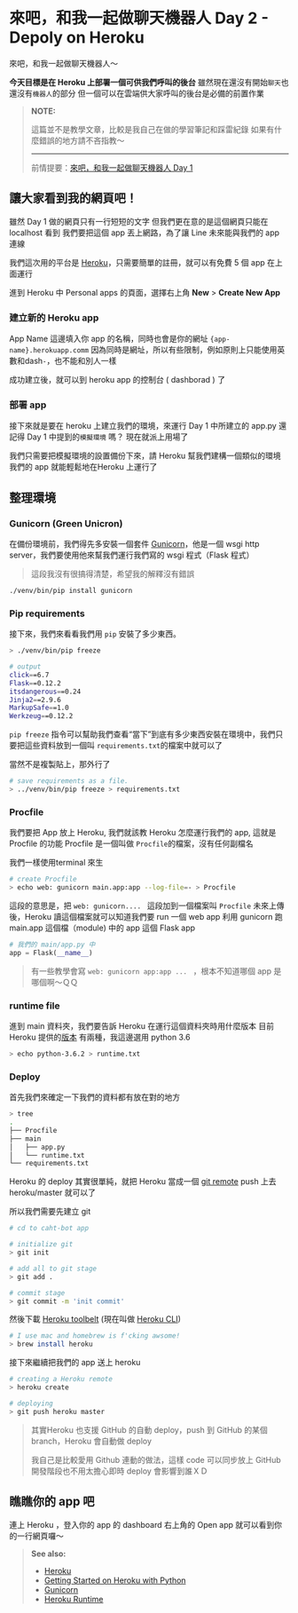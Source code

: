 # 來吧，和我一起做聊天機器人 Day 2 - Depoly on Heroku

來吧，和我一起做聊天機器人～

**今天目標是在 Heroku 上部署一個可供我們呼叫的後台**
雖然現在還沒有開始`聊天`也還沒有`機器人`的部分
但一個可以在雲端供大家呼叫的後台是必備的前置作業 


> __NOTE:__ 
> 
> 這篇並不是教學文章，比較是我自己在做的學習筆記和踩雷紀錄
> 如果有什麼錯誤的地方請不吝指教～
> 
> ---
> 前情提要：[來吧，和我一起做聊天機器人 Day 1][day_1]


## 讓大家看到我的網頁吧！

雖然 Day 1 做的網頁只有一行短短的文字
但我們更在意的是這個網頁只能在 localhost 看到
我們要把這個 app 丟上網路，為了讓 Line 未來能與我們的 app 連線

我們這次用的平台是 [Heroku]，只需要簡單的註冊，就可以有免費 5 個 app 在上面運行

進到 Heroku 中 Personal apps  的頁面，選擇右上角 __New__ > __Create New App__

### 建立新的 Heroku app
App Name 這邊填入你 app 的名稱，同時也會是你的網址 `{app-name}.herokuapp.comm`
因為同時是網址，所以有些限制，例如原則上只能使用英數和dash`-`，也不能和別人一樣

成功建立後，就可以到 heroku app 的控制台 ( dashborad ) 了

### 部署 app

接下來就是要在 heroku 上建立我們的環境，來運行 Day 1 中所建立的 app.py
還記得 Day 1 中提到的`模擬環境` 嗎？ 現在就派上用場了

我們只需要把模擬環境的設置備份下來，請 Heroku 幫我們建構一個類似的環境
我們的 app 就能輕鬆地在Heroku 上運行了

## 整理環境

### Gunicorn (Green Unicron)
在備份環境前，我們得先多安裝一個套件 [Gunicorn]，他是一個 wsgi http server，我們要使用他來幫我們運行我們寫的 wsgi 程式（Flask 程式）
> 這段我沒有很搞得清楚，希望我的解釋沒有錯誤

```bash
./venv/bin/pip install gunicorn
```

### Pip requirements
接下來，我們來看看我們用 `pip`  安裝了多少東西。

```bash
> ./venv/bin/pip freeze

# output
click==6.7
Flask==0.12.2
itsdangerous==0.24
Jinja2==2.9.6
MarkupSafe==1.0
Werkzeug==0.12.2
```

`pip freeze` 指令可以幫助我們查看“當下”到底有多少東西安裝在環境中，我們只要把這些資料放到一個叫 `requirements.txt`的檔案中就可以了

當然不是複製貼上，那外行了

```bash
# save requirements as a file.
> ../venv/bin/pip freeze > requirements.txt
```

### Procfile
我們要把 App 放上 Heroku, 我們就該教 Heroku 怎麼運行我們的 app, 這就是  Procfile 的功能
Procfile 是一個叫做 `Procfile`的檔案，沒有任何副檔名

我們一樣使用terminal 來生

```bash
# create Procfile
> echo web: gunicorn main.app:app --log-file=- > Procfile
```
這段的意思是，把 `web: gunicorn.... ` 這段加到一個檔案叫 `Procfile`
未來上傳後，Heroku 讀這個檔案就可以知道我們要 run 一個 web app
利用 gunicorn 跑 main.app 這個檔（module) 中的 app 這個 Flask app

```python
# 我們的 main/app.py 中
app = Flask(__name__)
```

> 有一些教學會寫 `web: gunicorn app:app ... ` ，根本不知道哪個 app  是哪個啊～ＱＱ


### runtime file
進到 main 資料夾，我們要告訴 Heroku 在運行這個資料夾時用什麼版本
目前Heroku 提供的[版本][Heroku Runtime] 有兩種，我這邊選用 python 3.6
```bash
> echo python-3.6.2 > runtime.txt
```

### Deploy
首先我們來確定一下我們的資料都有放在對的地方
```bash
> tree
.
├── Procfile
├── main
│   ├── app.py
│   └── runtime.txt
└── requirements.txt

```

Heroku 的 deploy 其實很單純，就把 Heroku 當成一個 [git remote][git_remote]
push 上去 heroku/master 就可以了

所以我們需要先建立 git
```bash
# cd to caht-bot app

# initialize git 
> git init

# add all to git stage
> git add .

# commit stage
> git commit -m 'init commit'
```
然後下載 [Heroku toolbelt][heroku_cli] (現在叫做 [Heroku CLI][heroku_cli])

```bash
# I use mac and homebrew is f'cking awsome!
> brew install heroku
```

接下來繼續把我們的 app 送上 heroku
```bash
# creating a Heroku remote
> heroku create

# deploying
> git push heroku master
```


> 其實Heroku 也支援 GitHub 的自動 deploy，push 到 GitHub 的某個branch，Heroku 會自動做 deploy
>
> 我自己是比較愛用 Github 連動的做法，這樣 code 可以同步放上 GitHub
> 開發階段也不用太擔心即時 deploy 會影響到誰ＸＤ

## 瞧瞧你的 app 吧

連上 Heroku ，登入你的 app 的 dashboard
右上角的 Open app  就可以看到你的一行網頁囉～




> __See also:__
> - [Heroku]
> - [Getting Started on Heroku with Python]
> - [Gunicorn]
> - [Heroku Runtime]


[day_1]:http://tomazwang.logdown.com/posts/2075477/chat-bot-come-and-join-me-in-the-chat-robot
[Heroku]:https://www.heroku.com/
[Getting Started on Heroku with Python]:https://devcenter.heroku.com/articles/getting-started-with-python#introduction
[Gunicorn]:http://gunicorn.org/
[Heroku Runtime]:https://devcenter.heroku.com/articles/python-runtimes
[git_remote]:https://git-scm.com/book/zh-tw/v1/Git-%E5%9F%BA%E7%A4%8E-%E8%88%87%E9%81%A0%E7%AB%AF%E5%8D%94%E5%90%8C%E5%B7%A5%E4%BD%9C
[heroku_cli]:https://devcenter.heroku.com/articles/heroku-cli